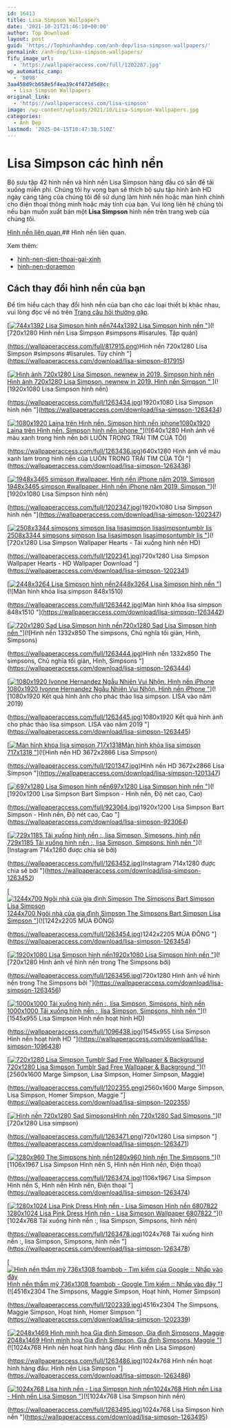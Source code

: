 ```yaml
---
id: 16413
title: Lisa Simpson Wallpapers
date: '2021-10-21T21:46:10+00:00'
author: Top Download
layout: post
guid: 'https://Tophinhanhdep.com/anh-dep/lisa-simpson-wallpapers/'
permalink: /anh-dep/lisa-simpson-wallpapers/
fifu_image_url:
  - 'https://wallpaperaccess.com/full/1202287.jpg'
wp_automatic_camp:
  - '8098'
3aa458d9cb658e5f4ea39c4f472d5d8c:
  - Lisa Simpson Wallpapers
original_link:
  - 'https://wallpaperaccess.com/lisa-simpson'
image: /wp-content/uploads/2021/10/Lisa-Simpson-Wallpapers.jpg
categories:
  - Ảnh Đẹp
lastmod: '2025-04-15T10:47:38.510Z'
---
```

# Lisa Simpson các hình nền

Bộ sưu tập 42 hình nền và hình nền Lisa Simpson hàng đầu có sẵn để tải xuống miễn phí. Chúng tôi hy vọng bạn sẽ thích bộ sưu tập hình ảnh HD ngày càng tăng của chúng tôi để sử dụng làm hình nền hoặc màn hình chính cho điện thoại thông minh hoặc máy tính của bạn. Vui lòng liên hệ chúng tôi nếu bạn muốn xuất bản một **Lisa Simpson** hình nền trên trang web của chúng tôi.

[Hình nền liên quan ](#related) ## Hình nền liên quan.

   
 Xem thêm:

   
- [hinh-nen-dien-thoai-gai-xinh](https://tophinhanhdep.com/hinh-nen-dep/hinh-nen-dien-thoai-gai-xinh/)
- [hinh-nen-doraemon](https://tophinhanhdep.com/hinh-nen-dep/hinh-nen-doraemon/)

## Cách thay đổi hình nền của bạn

Để tìm hiểu cách thay đổi hình nền của bạn cho các loại thiết bị khác nhau, vui lòng đọc về nó trên [Trang câu hỏi thường gặp](https://tophinhanhdep.com/faq/).

  
[[![744x1392 Lisa Simpson hình nền](https://wallpaperaccess.com/full/1202287.jpg)744x1392 Lisa Simpson hình nền "](https://wallpaperaccess.com/download/lisa-simpson-1202287)](![720x1280 Hình nền Lisa Simpson #simpsons #lisarules.  Tập quán)

(https://wallpaperaccess.com/full/817915.png)Hình nền 720x1280 Lisa Simpson #simpsons #lisarules. Tùy chỉnh "](https://wallpaperaccess.com/download/lisa-simpson-817915)

[[![Hình ảnh 720x1280 Lisa Simpson.  newnew in 2019. Simpson hình nền](https://wallpaperaccess.com/full/1263433.jpg)Hình ảnh 720x1280 Lisa Simpson. newnew in 2019. Hình nền Simpson " ](https://wallpaperaccess.com/download/lisa-simpson-1263433)](![1920x1080 Lisa Simpson hình nền)

(https://wallpaperaccess.com/full/1263434.jpg)1920x1080 Lisa Simpson hình nền "](https://wallpaperaccess.com/download/lisa-simpson-1263434)

[[![1080x1920 Laina trên Hình nền.  Simpson hình nền iphone](https://wallpaperaccess.com/full/1096441.jpg)1080x1920 Laina trên Hình nền. Simpson hình nền iphone "](https://wallpaperaccess.com/download/lisa-simpson-1096441)](![640x1280 Hình ảnh về màu xanh trong hình nền bởi LUÔN TRONG TRÁI TIM CỦA TÔI)

(https://wallpaperaccess.com/full/1263436.jpg)640x1280 Hình ảnh về màu xanh lam trong hình nền của LUÔN TRONG TRÁI TIM CỦA TÔI "](https://wallpaperaccess.com/download/lisa-simpson-1263436)

[[![1948x3465 simpson #wallpaper.  Hình nền iPhone năm 2019. Simpson](https://wallpaperaccess.com/full/1263437.jpg)1948x3465 simpson #wallpaper. Hình nền iPhone năm 2019. Simpson "](https://wallpaperaccess.com/download/lisa-simpson-1263437)](![1920x1080 Lisa Simpson hình nền)

(https://wallpaperaccess.com/full/1202347.jpg)1920x1080 Lisa Simpson hình nền "](https://wallpaperaccess.com/download/lisa-simpson-1202347)

[[![2508x3344 simpsons simpson lisa lisasimpson lisasimpsontumblr lis](https://wallpaperaccess.com/full/1263439.jpg)2508x3344 simpsons simpson lisa lisasimpson lisasimpsontumblr lis "](https://wallpaperaccess.com/download/lisa-simpson-1263439)](![720x1280 Lisa Simpson Wallpaper Hearts - Tải xuống hình nền HD)

(https://wallpaperaccess.com/full/1202341.jpg)720x1280 Lisa Simpson Wallpaper Hearts - HD Wallpaper Download "](https://wallpaperaccess.com/download/lisa-simpson-1202341)

[[![2448x3264 Lisa Simpson hình nền](https://wallpaperaccess.com/full/1263441.png)2448x3264 Lisa Simpson hình nền "](https://wallpaperaccess.com/download/lisa-simpson-1263441)](![Màn hình khóa lisa simpson 848x1510)

(https://wallpaperaccess.com/full/1263442.jpg)Màn hình khóa lisa simpson 848x1510 "](https://wallpaperaccess.com/download/lisa-simpson-1263442)

[[![720x1280 Sad Lisa Simpson hình nền](https://wallpaperaccess.com/full/1263443.jpg)720x1280 Sad Lisa Simpson hình nền "](https://wallpaperaccess.com/download/lisa-simpson-1263443)](![Hình nền 1332x850 The simpsons, Chủ nghĩa tối giản, Hình, Simpsons)

(https://wallpaperaccess.com/full/1263444.jpg)Hình nền 1332x850 The simpsons, Chủ nghĩa tối giản, Hình, Simpsons "](https://wallpaperaccess.com/download/lisa-simpson-1263444)

[[![1080x1920 Ivonne Hernandez Ngẫu Nhiên Vui Nhộn.  Hình nền iPhone](https://wallpaperaccess.com/full/794332.jpg)1080x1920 Ivonne Hernandez Ngẫu Nhiên Vui Nhộn. Hình nền iPhone "](https://wallpaperaccess.com/download/lisa-simpson-794332)](![1080x1920 Kết quả hình ảnh cho phác thảo lisa simpson.  LISA vào năm 2019)

(https://wallpaperaccess.com/full/1263445.jpg)1080x1920 Kết quả hình ảnh cho phác thảo lisa simpson. LISA vào năm 2019 "](https://wallpaperaccess.com/download/lisa-simpson-1263445)

[[![Màn hình khóa lisa simpson 717x1318](https://wallpaperaccess.com/full/1263446.jpg)Màn hình khóa lisa simpson 717x1318 "](https://wallpaperaccess.com/download/lisa-simpson-1263446)](![Hình nền HD 3672x2866 Lisa Simpson)

(https://wallpaperaccess.com/full/1201347.jpg)Hình nền HD 3672x2866 Lisa Simpson "](https://wallpaperaccess.com/download/lisa-simpson-1201347)

[[![697x1280 Lisa Simpson hình nền](https://wallpaperaccess.com/full/1263449.jpg)697x1280 Lisa Simpson hình nền "](https://wallpaperaccess.com/download/lisa-simpson-1263449)](![1920x1200 Lisa Simpson Bart Simpson - Hình nền, Độ nét cao, Cao)

(https://wallpaperaccess.com/full/923064.jpg)1920x1200 Lisa Simpson Bart Simpson - Hình nền, Độ nét cao, Cao "](https://wallpaperaccess.com/download/lisa-simpson-923064)

[[![729x1185 Tải xuống hình nền :, lisa Simpson, Simpsons, hình nền](https://wallpaperaccess.com/full/1263451.jpg)729x1185 Tải xuống hình nền :, lisa Simpson, Simpsons, hình nền "](https://wallpaperaccess.com/download/lisa-simpson-1263451)](![Instagram 714x1280 được chia sẻ bởi)

(https://wallpaperaccess.com/full/1263452.jpg)Instagram 714x1280 được chia sẻ bởi "](https://wallpaperaccess.com/download/lisa-simpson-1263452)

[[![1244x700 Ngôi nhà của gia đình Simpson The Simpsons Bart Simpson Lisa Simpson](https://wallpaperaccess.com/full/1202142.jpg)1244x700 Ngôi nhà của gia đình Simpson The Simpsons Bart Simpson Lisa Simpson "](https://wallpaperaccess.com/download/lisa-simpson-1202142)](![1242x2205 MÙA ĐÔNG)

(https://wallpaperaccess.com/full/1263454.jpg)1242x2205 MÙA ĐÔNG "](https://wallpaperaccess.com/download/lisa-simpson-1263454)

[[![1920x1080 Lisa Simpson hình nền](https://wallpaperaccess.com/full/1263455.jpg)1920x1080 Lisa Simpson hình nền "](https://wallpaperaccess.com/download/lisa-simpson-1263455)](![720x1280 Hình ảnh về hình nền trong The Simpsons bởi)

(https://wallpaperaccess.com/full/1263456.jpg)720x1280 Hình ảnh về hình nền trong The Simpsons bởi "](https://wallpaperaccess.com/download/lisa-simpson-1263456)

[[![1000x1000 Tải xuống hình nền :, lisa Simpson, Simpsons, hình nền](https://wallpaperaccess.com/full/1263457.jpg)1000x1000 Tải xuống hình nền :, lisa Simpson, Simpsons, hình nền "](https://wallpaperaccess.com/download/lisa-simpson-1263457)](![1545x955 Lisa Simpson Hình nền hoạt hình HD)

(https://wallpaperaccess.com/full/1096438.jpg)1545x955 Lisa Simpson Hình nền hoạt hình HD "](https://wallpaperaccess.com/download/lisa-simpson-1096438)

[[![720x1280 Lisa Simpson Tumblr Sad Free Wallpaper & Background](https://wallpaperaccess.com/full/1257698.jpg)720x1280 Lisa Simpson Tumblr Sad Free Wallpaper &amp; Background "](https://wallpaperaccess.com/download/lisa-simpson-1257698)](![2560x1600 Marge Simpson, Lisa Simpson, Homer Simpson, Maggie)

(https://wallpaperaccess.com/full/1202355.png)2560x1600 Marge Simpson, Lisa Simpson, Homer Simpson, Maggie "](https://wallpaperaccess.com/download/lisa-simpson-1202355)

[[![Hình nền 720x1280 Sad Simpsons](https://wallpaperaccess.com/full/811015.jpg)Hình nền 720x1280 Sad Simpsons "](https://wallpaperaccess.com/download/lisa-simpson-811015)](![720x1280 Lisa simpson)

(https://wallpaperaccess.com/full/1263471.png)720x1280 Lisa simpson "](https://wallpaperaccess.com/download/lisa-simpson-1263471)

[[![1280x960 The Simpsons hình nền](https://wallpaperaccess.com/full/1263473.gif)1280x960 hình nền The Simpsons "](https://wallpaperaccess.com/download/lisa-simpson-1263473)](![1106x1967 Lisa Simpson Hình nền S, Hình nền Hình nền, Điện thoại)

(https://wallpaperaccess.com/full/1263474.jpg)1106x1967 Lisa Simpson Hình nền S, Hình nền Hình nền, Điện thoại "](https://wallpaperaccess.com/download/lisa-simpson-1263474)

[[![1280x1024 Lisa Pink Dress Hình nền - Lisa Simpson Hình nền 6807822](https://wallpaperaccess.com/full/1263476.jpg)1280x1024 Lisa Pink Dress Hình nền - Lisa Simpson Wallpaper 6807822 "](https://wallpaperaccess.com/download/lisa-simpson-1263476)](![1024x768 Tải xuống hình nền :, lisa Simpson, Simpsons, hình nền)

(https://wallpaperaccess.com/full/1263478.jpg)1024x768 Tải xuống hình nền :, lisa Simpson, Simpsons, hình nền "](https://wallpaperaccess.com/download/lisa-simpson-1263478)

[[![Hình nền thẩm mỹ 736x1308 foambob - Tìm kiếm của Google :: Nhấp vào đây](https://wallpaperaccess.com/full/1263479.jpg)Hình nền thẩm mỹ 736x1308 foambob - Google Tìm kiếm :: Nhấp vào đây "](https://wallpaperaccess.com/download/lisa-simpson-1263479)](![4516x2304 The Simpsons, Maggie Simpson, Hoạt hình, Homer Simpson)

(https://wallpaperaccess.com/full/1202339.jpg)4516x2304 The Simpsons, Maggie Simpson, Hoạt hình, Homer Simpson "](https://wallpaperaccess.com/download/lisa-simpson-1202339)

[[![2048x1469 Hình minh họa Gia đình Simpson, Gia đình Simpsons, Maggie](https://wallpaperaccess.com/full/1202306.jpg)2048x1469 Hình minh họa Gia đình Simpson, Gia đình Simpsons, Maggie "](https://wallpaperaccess.com/download/lisa-simpson-1202306)](![1024x768 Hình nền hoạt hình hàng đầu: Hình nền Lisa Simpson)

(https://wallpaperaccess.com/full/1263486.jpg)1024x768 Hình nền hoạt hình hàng đầu: Hình nền Lisa Simpson "](https://wallpaperaccess.com/download/lisa-simpson-1263486)

[[![1024x768 Lisa hình nền - Lisa Simpson hình nền](https://wallpaperaccess.com/full/1263493.jpg)1024x768 Hình nền Lisa - Hình nền Lisa Simpson "](https://wallpaperaccess.com/download/lisa-simpson-1263493)](![1024x768 Lisa Simpson hình nền)

(https://wallpaperaccess.com/full/1263495.jpg)1024x768 Lisa Simpson hình nền "](https://wallpaperaccess.com/download/lisa-simpson-1263495)
